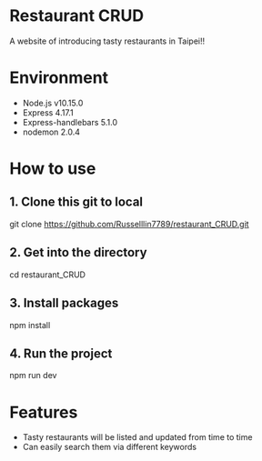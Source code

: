 # Restaurant CRUD
A website of introducing tasty restaurants in Taipei!! 

# Environment
* Node.js v10.15.0
* Express 4.17.1
* Express-handlebars 5.1.0
* nodemon 2.0.4

# How to use
## 1. Clone this git to local
git clone https://github.com/Russelllin7789/restaurant_CRUD.git
## 2. Get into the directory
cd restaurant_CRUD
## 3. Install packages
npm install
## 4. Run the project
npm run dev

# Features
* Tasty restaurants will be listed and updated from time to time
* Can easily search them via different keywords

